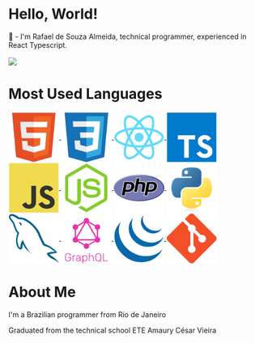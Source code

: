 <h1>Hello, World!</h1>

🎯 - I'm Rafael de Souza Almeida, technical programmer, experienced in React Typescript.

<a href="https://github.com/anuraghazra/github-readme-stats">
  <img height=200 align="center" src="https://github-readme-stats.vercel.app/api?username=RafaelAlmeid00&theme=github_dark" />
</a>

<h1>Most Used Languages</h1>

<a href="https://github.com/anuraghazra/github-readme-stats">
  <img height=100 align="center" src="https://raw.githubusercontent.com/devicons/devicon/1119b9f84c0290e0f0b38982099a2bd027a48bf1/icons/html5/html5-original.svg" />
</a>
<a href="https://github.com/anuraghazra/github-readme-stats">
  <img height=100 align="center" src="https://raw.githubusercontent.com/devicons/devicon/1119b9f84c0290e0f0b38982099a2bd027a48bf1/icons/css3/css3-original.svg" />
</a>
<a href="https://github.com/anuraghazra/github-readme-stats">
  <img height=100 align="center" src="https://raw.githubusercontent.com/devicons/devicon/1119b9f84c0290e0f0b38982099a2bd027a48bf1/icons/react/react-original.svg" />
</a>
<a href="https://github.com/anuraghazra/github-readme-stats">
  <img height=100 align="center" src="https://raw.githubusercontent.com/devicons/devicon/1119b9f84c0290e0f0b38982099a2bd027a48bf1/icons/typescript/typescript-original.svg" />
</a>
<a href="https://github.com/anuraghazra/github-readme-stats">
  <img height=100 align="center" src="https://raw.githubusercontent.com/devicons/devicon/1119b9f84c0290e0f0b38982099a2bd027a48bf1/icons/javascript/javascript-original.svg" />
</a>
<a href="https://github.com/anuraghazra/github-readme-stats">
  <img height=100 align="center" src="https://raw.githubusercontent.com/devicons/devicon/1119b9f84c0290e0f0b38982099a2bd027a48bf1/icons/nodejs/nodejs-original.svg" />
</a>
<a href="https://github.com/anuraghazra/github-readme-stats">
  <img height=100 align="center" src="https://raw.githubusercontent.com/devicons/devicon/1119b9f84c0290e0f0b38982099a2bd027a48bf1/icons/php/php-original.svg" />
</a>
<a href="https://github.com/anuraghazra/github-readme-stats">
  <img height=100 align="center" src="https://raw.githubusercontent.com/devicons/devicon/1119b9f84c0290e0f0b38982099a2bd027a48bf1/icons/python/python-original.svg" />
</a>
<a href="https://github.com/anuraghazra/github-readme-stats">
  <img height=100 align="center" src="https://raw.githubusercontent.com/devicons/devicon/1119b9f84c0290e0f0b38982099a2bd027a48bf1/icons/mysql/mysql-original.svg" />
</a>
<a href="https://github.com/anuraghazra/github-readme-stats">
  <img height=100 align="center" src="https://raw.githubusercontent.com/devicons/devicon/1119b9f84c0290e0f0b38982099a2bd027a48bf1/icons/graphql/graphql-plain-wordmark.svg" />
</a>
<a href="https://github.com/anuraghazra/github-readme-stats">
  <img height=100 align="center" src="https://raw.githubusercontent.com/devicons/devicon/1119b9f84c0290e0f0b38982099a2bd027a48bf1/icons/jquery/jquery-original.svg" />
</a>
<a href="https://github.com/anuraghazra/github-readme-stats">
  <img height=100 align="center" src="https://raw.githubusercontent.com/devicons/devicon/1119b9f84c0290e0f0b38982099a2bd027a48bf1/icons/git/git-original.svg" />
</a>

<h1>About Me</h1>

I'm a Brazilian programmer from Rio de Janeiro

Graduated from the technical school ETE Amaury César Vieira
